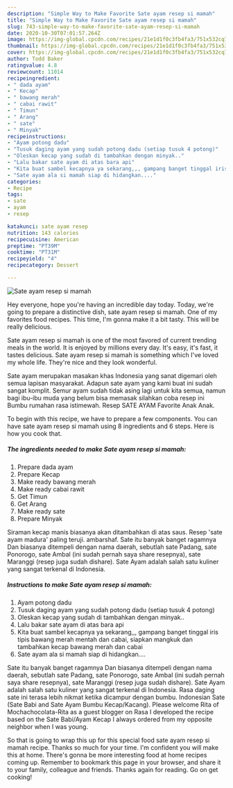 ```yaml
---
description: "Simple Way to Make Favorite Sate ayam resep si mamah"
title: "Simple Way to Make Favorite Sate ayam resep si mamah"
slug: 743-simple-way-to-make-favorite-sate-ayam-resep-si-mamah
date: 2020-10-30T07:01:57.264Z
image: https://img-global.cpcdn.com/recipes/21e1d1f0c3fb4fa3/751x532cq70/sate-ayam-resep-si-mamah-foto-resep-utama.jpg
thumbnail: https://img-global.cpcdn.com/recipes/21e1d1f0c3fb4fa3/751x532cq70/sate-ayam-resep-si-mamah-foto-resep-utama.jpg
cover: https://img-global.cpcdn.com/recipes/21e1d1f0c3fb4fa3/751x532cq70/sate-ayam-resep-si-mamah-foto-resep-utama.jpg
author: Todd Baker
ratingvalue: 4.8
reviewcount: 11014
recipeingredient:
- " dada ayam"
- " Kecap"
- " bawang merah"
- " cabai rawit"
- " Timun"
- " Arang"
- " sate"
- " Minyak"
recipeinstructions:
- "Ayam potong dadu"
- "Tusuk daging ayam yang sudah potong dadu (setiap tusuk 4 potong)"
- "Oleskan kecap yang sudah di tambahkan dengan minyak.."
- "Lalu bakar sate ayam di atas bara api"
- "Kita buat sambel kecapnya ya sekarang,,, gampang banget tinggal iris tipis bawang merah mentah dan cabai, siapkan mangkuk dan tambahkan kecap bawang merah dan cabai"
- "Sate ayam ala si mamah siap di hidangkan...."
categories:
- Recipe
tags:
- sate
- ayam
- resep

katakunci: sate ayam resep 
nutrition: 143 calories
recipecuisine: American
preptime: "PT39M"
cooktime: "PT31M"
recipeyield: "4"
recipecategory: Dessert

---
```



![Sate ayam resep si mamah](https://img-global.cpcdn.com/recipes/21e1d1f0c3fb4fa3/751x532cq70/sate-ayam-resep-si-mamah-foto-resep-utama.jpg)

Hey everyone, hope you're having an incredible day today. Today, we're going to prepare a distinctive dish, sate ayam resep si mamah. One of my favorites food recipes. This time, I'm gonna make it a bit tasty. This will be really delicious.

Sate ayam resep si mamah is one of the most favored of current trending meals in the world. It is enjoyed by millions every day. It's easy, it's fast, it tastes delicious. Sate ayam resep si mamah is something which I've loved my whole life. They're nice and they look wonderful.

Sate ayam merupakan masakan khas Indonesia yang sanat digemari oleh semua lapisan masyarakat. Adapun sate ayam yang kami buat ini sudah sangat komplit. Semur ayam sudah tidak asing lagi untuk kita semua, namun bagi ibu-ibu muda yang belum bisa memasak silahkan coba resep ini Bumbu rumahan rasa istimewah. Resep SATE AYAM Favorite Anak Anak.


To begin with this recipe, we have to prepare a few components. You can have sate ayam resep si mamah using 8 ingredients and 6 steps. Here is how you cook that.

<!--inarticleads1-->

##### The ingredients needed to make Sate ayam resep si mamah:

1. Prepare  dada ayam
1. Prepare  Kecap
1. Make ready  bawang merah
1. Make ready  cabai rawit
1. Get  Timun
1. Get  Arang
1. Make ready  sate
1. Prepare  Minyak


Siraman kecap manis biasanya akan ditambahkan di atas saus. Resep &#39;sate ayam madura&#39; paling teruji. ambarshaf. Sate itu banyak banget ragamnya Dan biasanya ditempeli dengan nama daerah, sebutlah sate Padang, sate Ponorogo, sate Ambal (ini sudah pernah saya share resepnya), sate Maranggi (resep juga sudah dishare). Sate Ayam adalah salah satu kuliner yang sangat terkenal di Indonesia. 

<!--inarticleads2-->

##### Instructions to make Sate ayam resep si mamah:

1. Ayam potong dadu
1. Tusuk daging ayam yang sudah potong dadu (setiap tusuk 4 potong)
1. Oleskan kecap yang sudah di tambahkan dengan minyak..
1. Lalu bakar sate ayam di atas bara api
1. Kita buat sambel kecapnya ya sekarang,,, gampang banget tinggal iris tipis bawang merah mentah dan cabai, siapkan mangkuk dan tambahkan kecap bawang merah dan cabai
1. Sate ayam ala si mamah siap di hidangkan....


Sate itu banyak banget ragamnya Dan biasanya ditempeli dengan nama daerah, sebutlah sate Padang, sate Ponorogo, sate Ambal (ini sudah pernah saya share resepnya), sate Maranggi (resep juga sudah dishare). Sate Ayam adalah salah satu kuliner yang sangat terkenal di Indonesia. Rasa daging sate ini terasa lebih nikmat ketika dicampur dengan bumbu. Indonesian Sate (Sate Babi and Sate Ayam Bumbu Kecap/Kacang). Please welcome Rita of Mochachocolata-Rita as a guest blogger on Rasa I developed the recipe based on the Sate Babi/Ayam Kecap I always ordered from my opposite neighbor when I was young. 

So that is going to wrap this up for this special food sate ayam resep si mamah recipe. Thanks so much for your time. I'm confident you will make this at home. There's gonna be more interesting food at home recipes coming up. Remember to bookmark this page in your browser, and share it to your family, colleague and friends. Thanks again for reading. Go on get cooking!
